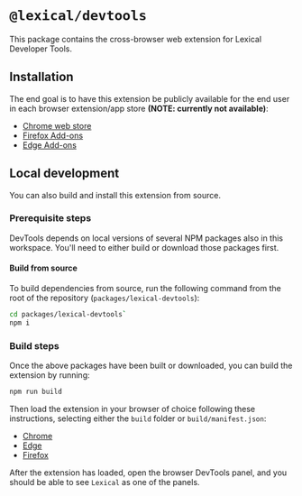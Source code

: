 # `@lexical/devtools`

This package contains the cross-browser web extension for Lexical Developer Tools.

## Installation

The end goal is to have this extension be publicly available for the end user in each browser extension/app store **(NOTE: currently not available)**:
* [Chrome web store](https://chrome.google.com/webstore/detail/react-developer-tools/fmkadmapgofadopljbjfkapdkoienihi?hl=en)
* [Firefox Add-ons](https://addons.mozilla.org/en-US/firefox/addon/react-devtools/)
* [Edge Add-ons](https://microsoftedge.microsoft.com/addons/detail/react-developer-tools/gpphkfbcpidddadnkolkpfckpihlkkil)

## Local development
You can also build and install this extension from source.

### Prerequisite steps
DevTools depends on local versions of several NPM packages also in this workspace. You'll need to either build or download those packages first.

#### Build from source
To build dependencies from source, run the following command from the root of the repository (`packages/lexical-devtools`):
```sh
cd packages/lexical-devtools`
npm i
```

### Build steps
Once the above packages have been built or downloaded, you can build the extension by running:
```sh
npm run build
```

Then load the extension in your browser of choice following these instructions, selecting either the `build` folder or `build/manifest.json`:
- [Chrome](https://developer.chrome.com/docs/extensions/mv3/getstarted/#unpacked)
- [Edge](https://docs.microsoft.com/en-us/microsoft-edge/extensions-chromium/getting-started/extension-sideloading)
- [Firefox](https://developer.mozilla.org/en-US/docs/Mozilla/Add-ons/WebExtensions/Your_first_WebExtension#trying_it_out)

After the extension has loaded, open the browser DevTools panel, and you should be able to see `Lexical` as one of the panels.
